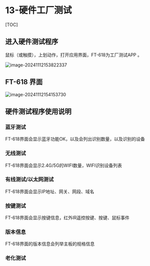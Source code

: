 # 13-硬件工厂测试

[TOC]

## 进入硬件测试程序

鼠标（或触摸），上划动作，打开应用界面，FT-618为工厂测试APP 。

![image-20241112153822337](C:\Users\16708\AppData\Roaming\Typora\typora-user-images\image-20241112153822337.png)



## FT-618 界面

![image-20241112154153730](C:\Users\16708\AppData\Roaming\Typora\typora-user-images\image-20241112154153730.png)



## 硬件测试程序使用说明

### 蓝牙测试

FT-618界面会显示蓝牙功能OK，以及会列出识别数量，以及识别的设备



### 无线测试

FT-618界面会显示2.4G/5G的WIFI数量，WIFI识别设备列表



### 有线测试/以太网测试

FT-618界面会显示IP地址、网关、网段、域名



### 按键测试

FT-618界面会显示按键信息，红外IR遥控按键、按键、鼠标事件



### 版本信息

FT-618界面的版本信息会列举主板的规格信息



### 老化测试





